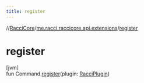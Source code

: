 ```yaml
---
title: register
---
```

//[RacciCore](../../index.html)/[me.racci.raccicore.api.extensions](index.html)/[register](register.html)



# register



[jvm]\
fun Command.[register](register.html)(plugin: [RacciPlugin](../me.racci.raccicore.api.plugin/-racci-plugin/index.html))




